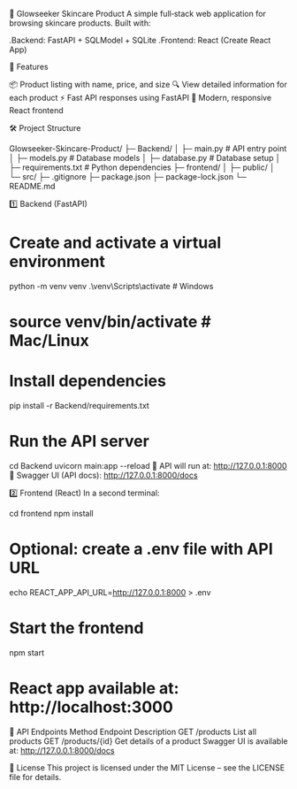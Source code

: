 🌟 Glowseeker Skincare Product
A simple full‑stack web application for browsing skincare products.
Built with:

.Backend: FastAPI + SQLModel + SQLite
.Frontend: React (Create React App)

🚀 Features

📦 Product listing with name, price, and size
🔍 View detailed information for each product
⚡ Fast API responses using FastAPI
🎨 Modern, responsive React frontend

🛠️ Project Structure

Glowseeker-Skincare-Product/
├─ Backend/
│  ├─ main.py            # API entry point
│  ├─ models.py          # Database models
│  ├─ database.py        # Database setup
│  ├─ requirements.txt   # Python dependencies
├─ frontend/
│  ├─ public/
│  └─ src/
├─ .gitignore
├─ package.json
├─ package-lock.json
└─ README.md

1️⃣ Backend (FastAPI)

# Create and activate a virtual environment
python -m venv venv
.\venv\Scripts\activate   # Windows
# source venv/bin/activate  # Mac/Linux
# Install dependencies
pip install -r Backend/requirements.txt
# Run the API server
cd Backend
uvicorn main:app --reload
📌 API will run at: http://127.0.0.1:8000
📌 Swagger UI (API docs): http://127.0.0.1:8000/docs

2️⃣ Frontend (React)
In a second terminal:

cd frontend
npm install
# Optional: create a .env file with API URL
echo REACT_APP_API_URL=http://127.0.0.1:8000 > .env
# Start the frontend
npm start
# React app available at: http://localhost:3000


📡 API Endpoints
Method	Endpoint	Description
GET	/products	List all products
GET	/products/{id}	Get details of a product
Swagger UI is available at:
http://127.0.0.1:8000/docs

📜 License
This project is licensed under the MIT License – see the LICENSE file for details.






